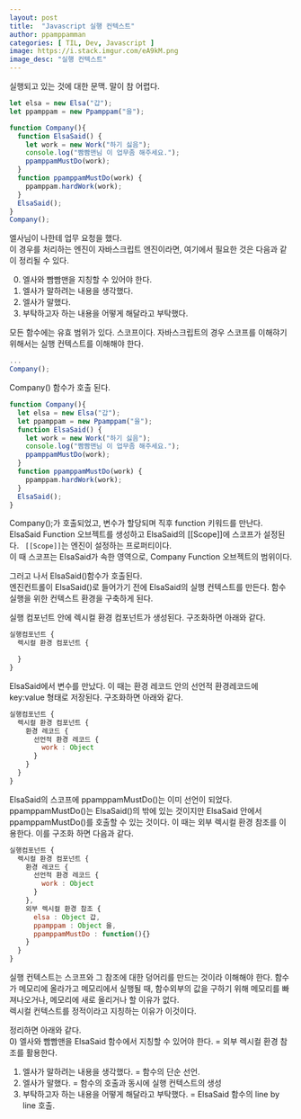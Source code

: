 ```yaml
---
layout: post
title:  "Javascript 실행 컨텍스트"
author: ppamppamman
categories: [ TIL, Dev, Javascript ]
image: https://i.stack.imgur.com/eA9kM.png
image_desc: "실행 컨텍스트" 
---
```


실행되고 있는 것에 대한 문맥. 말이 참 어렵다.  

```js
let elsa = new Elsa("갑");
let ppamppam = new Ppamppam("을");

function Company(){
  function ElsaSaid() {
    let work = new Work("하기 싫음");
    console.log("빰빰맨님 이 업무좀 해주세요.");
    ppamppamMustDo(work);
  }
  function ppamppamMustDo(work) {
    ppamppam.hardWork(work);
  }
  ElsaSaid();
}
Company();
```  

엘사님이 나한테 업무 요청을 했다.  
이 경우를 처리하는 엔진이 자바스크립트 엔진이라면, 여기에서 필요한 것은 다음과 같이 정리될 수 있다.

0) 엘사와 빰빰맨을 지칭할 수 있어야 한다.  
1) 엘사가 말하려는 내용을 생각했다.  
2) 엘사가 말했다.  
3) 부탁하고자 하는 내용을 어떻게 해달라고 부탁했다.  

모든 함수에는 유효 범위가 있다. 스코프이다. 자바스크립트의 경우 스코프를 이해햐기 위해서는 실행 컨텍스트를 이해해야 한다.  

```js
...
Company();
```  

Company() 함수가 호출 된다. 

```js
function Company(){
  let elsa = new Elsa("갑");
  let ppamppam = new Ppamppam("을");
  function ElsaSaid() {
    let work = new Work("하기 싫음");
    console.log("빰빰맨님 이 업무좀 해주세요.");
    ppamppamMustDo(work);
  }
  function ppamppamMustDo(work) {
    ppamppam.hardWork(work);
  }
  ElsaSaid();
}
```  
Company();가 호출되었고, 변수가 할당되며 직후 function 키워드를 만난다.  
ElsaSaid Function 오브젝트를 생성하고 ElsaSaid의 [[Scope]]에 스코프가 설정된다.
``` [[Scope]]```는 엔진이 설정하는 프로퍼티이다.  
이 때 스코프는 ElsaSaid가 속한 영역으로, Company Function 오브젝트의 범위이다.  

그러고 나서 ElsaSaid()함수가 호출된다.  
엔진컨트롤이 ElsaSaid()로 들어가기 전에 ElsaSaid의 실행 컨텍스트를 만든다.
함수 실행을 위한 컨텍스트 환경을 구축하게 된다.  

실행 컴포넌트 안에 렉시컬 환경 컴포넌트가 생성된다. 구조화하면 아래와 같다.
```js
실행컴포넌트 {
  렉시컬 환경 컴포넌트 {

  }
}
```

ElsaSaid에서 변수를 만났다. 이 때는 환경 레코드 안의 선언적 환경레코드에 key:value 형태로 저장된다. 구조화하면 아래와 같다.  
```js
실행컴포넌트 {
  렉시컬 환경 컴포넌트 {
    환경 레코드 {
      선언적 환경 레코드 {
        work : Object
      }
    }
  }
}
```  

ElsaSaid의 스코프에 ppamppamMustDo()는 이미 선언이 되었다. ppamppamMustDo()는 ElsaSaid()의 밖에 있는 것이지만 ElsaSaid 안에서 ppamppamMustDo()를 호출할 수 있는 것이다. 이 때는 외부 렉시컬 환경 참조를 이용한다. 이를 구조화 하면 다음과 같다.

```js
실행컴포넌트 {
  렉시컬 환경 컴포넌트 {
    환경 레코드 {
      선언적 환경 레코드 {
        work : Object
      }
    },
    외부 렉시컬 환경 참조 {
      elsa : Object 갑,
      ppamppam : Object 을,
      ppamppamMustDo : function(){}
    }
  }
}
```  
실행 컨텍스트는 스코프와 그 참조에 대한 덩어리를 만드는 것이라 이해해야 한다.
함수가 메모리에 올라가고 메모리에서 실행될 때, 함수외부의 값을 구하기 위해 메모리를 빠져나오거나, 메모리에 새로 올리거나 할 이유가 없다.  
렉시컬 컨텍스트를 정적이라고 지칭하는 이유가 이것이다. 

정리하면 아래와 같다.  
0) 엘사와 빰빰맨을 ElsaSaid 함수에서 지칭할 수 있어야 한다. = 외부 렉시컬 환경 참조를 활용한다.  
1) 엘사가 말하려는 내용을 생각했다. = 함수의 단순 선언.  
2) 엘사가 말했다. = 함수의 호출과 동시에 실행 컨텍스트의 생성  
3) 부탁하고자 하는 내용을 어떻게 해달라고 부탁했다. = ElsaSaid 함수의 line by line 호출.